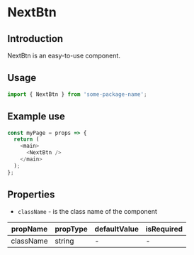 # NextBtn

<!-- STORY -->

## Introduction

NextBtn is an easy-to-use component.

## Usage

```javascript
import { NextBtn } from 'some-package-name';
```

## Example use

```javascript
const myPage = props => {
  return (
    <main>
      <NextBtn />
    </main>
  );
};
```

## Properties

- `className` - is the class name of the component

| propName  | propType | defaultValue | isRequired |
| --------- | -------- | ------------ | ---------- |
| className | string   | -            | -          |
